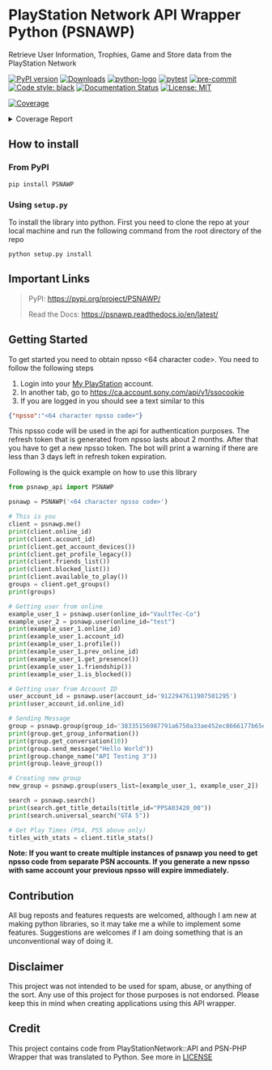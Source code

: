 # PlayStation Network API Wrapper Python (PSNAWP)

Retrieve User Information, Trophies, Game and Store data from the PlayStation Network

[![PyPI version](https://badge.fury.io/py/psnawp.svg)](https://badge.fury.io/py/psnawp)
[![Downloads](https://pepy.tech/badge/psnawp)](https://pepy.tech/project/psnawp)
[![python-logo](https://img.shields.io/badge/python-3.8_|_3.9_|_3.10_|_3.11-blue.svg)](https://www.python.org/)
[![pytest](https://github.com/isFakeAccount/psnawp/actions/workflows/pytest.yaml/badge.svg)](https://github.com/isFakeAccount/psnawp/actions/workflows/pytest.yaml)
[![pre-commit](https://github.com/isFakeAccount/psnawp/actions/workflows/pre-commit.yaml/badge.svg)](https://github.com/isFakeAccount/psnawp/actions/workflows/pre-commit.yaml)
[![Code style: black](https://img.shields.io/badge/code%20style-black-000000.svg)](https://github.com/psf/black)
[![Documentation Status](https://readthedocs.org/projects/psnawp/badge/?version=latest)](https://psnawp.readthedocs.io/en/latest/?badge=latest)
[![License: MIT](https://img.shields.io/badge/License-MIT-blue.svg)](https://opensource.org/licenses/MIT)

<!-- Pytest Coverage Comment:Begin -->
<a href="https://github.com/isFakeAccount/psnawp/blob/main/README.md"><img alt="Coverage" src="https://img.shields.io/badge/Coverage-97%25-brightgreen.svg" /></a><details><summary>Coverage Report </summary><table><tr><th>File</th><th>Stmts</th><th>Miss</th><th>Cover</th><th>Missing</th></tr><tbody><tr><td colspan="5"><b>/opt/hostedtoolcache/Python/3.11.1/x64/lib/python3.11/site-packages/psnawp_api</b></td></tr><tr><td>&nbsp; &nbsp;<a href="https://github.com/isFakeAccount/psnawp/blob/main//opt/hostedtoolcache/Python/3.11.1/x64/lib/python3.11/site-packages/psnawp_api/__init__.py">__init__.py</a></td><td>1</td><td>0</td><td>100%</td><td>&nbsp;</td></tr><tr><td>&nbsp; &nbsp;<a href="https://github.com/isFakeAccount/psnawp/blob/main//opt/hostedtoolcache/Python/3.11.1/x64/lib/python3.11/site-packages/psnawp_api/psnawp.py">psnawp.py</a></td><td>35</td><td>0</td><td>100%</td><td>&nbsp;</td></tr><tr><td colspan="5"><b>/opt/hostedtoolcache/Python/3.11.1/x64/lib/python3.11/site-packages/psnawp_api/core</b></td></tr><tr><td>&nbsp; &nbsp;<a href="https://github.com/isFakeAccount/psnawp/blob/main//opt/hostedtoolcache/Python/3.11.1/x64/lib/python3.11/site-packages/psnawp_api/core/__init__.py">__init__.py</a></td><td>0</td><td>0</td><td>100%</td><td>&nbsp;</td></tr><tr><td>&nbsp; &nbsp;<a href="https://github.com/isFakeAccount/psnawp/blob/main//opt/hostedtoolcache/Python/3.11.1/x64/lib/python3.11/site-packages/psnawp_api/core/authenticator.py">authenticator.py</a></td><td>46</td><td>3</td><td>3</td><td><a href="https://github.com/isFakeAccount/psnawp/blob/main//opt/hostedtoolcache/Python/3.11.1/x64/lib/python3.11/site-packages/psnawp_api/core/authenticator.py#L 93%"> 93%</a></td></tr><tr><td>&nbsp; &nbsp;<a href="https://github.com/isFakeAccount/psnawp/blob/main//opt/hostedtoolcache/Python/3.11.1/x64/lib/python3.11/site-packages/psnawp_api/core/psnawp_exceptions.py">psnawp_exceptions.py</a></td><td>9</td><td>0</td><td>100%</td><td>&nbsp;</td></tr><tr><td colspan="5"><b>/opt/hostedtoolcache/Python/3.11.1/x64/lib/python3.11/site-packages/psnawp_api/models</b></td></tr><tr><td>&nbsp; &nbsp;<a href="https://github.com/isFakeAccount/psnawp/blob/main//opt/hostedtoolcache/Python/3.11.1/x64/lib/python3.11/site-packages/psnawp_api/models/__init__.py">__init__.py</a></td><td>0</td><td>0</td><td>100%</td><td>&nbsp;</td></tr><tr><td>&nbsp; &nbsp;<a href="https://github.com/isFakeAccount/psnawp/blob/main//opt/hostedtoolcache/Python/3.11.1/x64/lib/python3.11/site-packages/psnawp_api/models/client.py">client.py</a></td><td>68</td><td>0</td><td>100%</td><td>&nbsp;</td></tr><tr><td>&nbsp; &nbsp;<a href="https://github.com/isFakeAccount/psnawp/blob/main//opt/hostedtoolcache/Python/3.11.1/x64/lib/python3.11/site-packages/psnawp_api/models/game_title.py">game_title.py</a></td><td>22</td><td>0</td><td>100%</td><td>&nbsp;</td></tr><tr><td>&nbsp; &nbsp;<a href="https://github.com/isFakeAccount/psnawp/blob/main//opt/hostedtoolcache/Python/3.11.1/x64/lib/python3.11/site-packages/psnawp_api/models/group.py">group.py</a></td><td>52</td><td>0</td><td>100%</td><td>&nbsp;</td></tr><tr><td>&nbsp; &nbsp;<a href="https://github.com/isFakeAccount/psnawp/blob/main//opt/hostedtoolcache/Python/3.11.1/x64/lib/python3.11/site-packages/psnawp_api/models/search.py">search.py</a></td><td>22</td><td>0</td><td>100%</td><td>&nbsp;</td></tr><tr><td>&nbsp; &nbsp;<a href="https://github.com/isFakeAccount/psnawp/blob/main//opt/hostedtoolcache/Python/3.11.1/x64/lib/python3.11/site-packages/psnawp_api/models/title_stats.py">title_stats.py</a></td><td>64</td><td>3</td><td>3</td><td><a href="https://github.com/isFakeAccount/psnawp/blob/main//opt/hostedtoolcache/Python/3.11.1/x64/lib/python3.11/site-packages/psnawp_api/models/title_stats.py#L 95%"> 95%</a></td></tr><tr><td>&nbsp; &nbsp;<a href="https://github.com/isFakeAccount/psnawp/blob/main//opt/hostedtoolcache/Python/3.11.1/x64/lib/python3.11/site-packages/psnawp_api/models/user.py">user.py</a></td><td>69</td><td>0</td><td>100%</td><td>&nbsp;</td></tr><tr><td colspan="5"><b>/opt/hostedtoolcache/Python/3.11.1/x64/lib/python3.11/site-packages/psnawp_api/models/trophies</b></td></tr><tr><td>&nbsp; &nbsp;<a href="https://github.com/isFakeAccount/psnawp/blob/main//opt/hostedtoolcache/Python/3.11.1/x64/lib/python3.11/site-packages/psnawp_api/models/trophies/__init__.py">__init__.py</a></td><td>0</td><td>0</td><td>100%</td><td>&nbsp;</td></tr><tr><td>&nbsp; &nbsp;<a href="https://github.com/isFakeAccount/psnawp/blob/main//opt/hostedtoolcache/Python/3.11.1/x64/lib/python3.11/site-packages/psnawp_api/models/trophies/trophy.py">trophy.py</a></td><td>112</td><td>0</td><td>100%</td><td>&nbsp;</td></tr><tr><td>&nbsp; &nbsp;<a href="https://github.com/isFakeAccount/psnawp/blob/main//opt/hostedtoolcache/Python/3.11.1/x64/lib/python3.11/site-packages/psnawp_api/models/trophies/trophy_constants.py">trophy_constants.py</a></td><td>25</td><td>0</td><td>100%</td><td>&nbsp;</td></tr><tr><td>&nbsp; &nbsp;<a href="https://github.com/isFakeAccount/psnawp/blob/main//opt/hostedtoolcache/Python/3.11.1/x64/lib/python3.11/site-packages/psnawp_api/models/trophies/trophy_group.py">trophy_group.py</a></td><td>89</td><td>0</td><td>100%</td><td>&nbsp;</td></tr><tr><td>&nbsp; &nbsp;<a href="https://github.com/isFakeAccount/psnawp/blob/main//opt/hostedtoolcache/Python/3.11.1/x64/lib/python3.11/site-packages/psnawp_api/models/trophies/trophy_summary.py">trophy_summary.py</a></td><td>25</td><td>0</td><td>100%</td><td>&nbsp;</td></tr><tr><td>&nbsp; &nbsp;<a href="https://github.com/isFakeAccount/psnawp/blob/main//opt/hostedtoolcache/Python/3.11.1/x64/lib/python3.11/site-packages/psnawp_api/models/trophies/trophy_titles.py">trophy_titles.py</a></td><td>84</td><td>0</td><td>100%</td><td>&nbsp;</td></tr><tr><td>&nbsp; &nbsp;<a href="https://github.com/isFakeAccount/psnawp/blob/main//opt/hostedtoolcache/Python/3.11.1/x64/lib/python3.11/site-packages/psnawp_api/models/trophies/utility_functions.py">utility_functions.py</a></td><td>7</td><td>0</td><td>100%</td><td>&nbsp;</td></tr><tr><td colspan="5"><b>/opt/hostedtoolcache/Python/3.11.1/x64/lib/python3.11/site-packages/psnawp_api/utils</b></td></tr><tr><td>&nbsp; &nbsp;<a href="https://github.com/isFakeAccount/psnawp/blob/main//opt/hostedtoolcache/Python/3.11.1/x64/lib/python3.11/site-packages/psnawp_api/utils/__init__.py">__init__.py</a></td><td>0</td><td>0</td><td>100%</td><td>&nbsp;</td></tr><tr><td>&nbsp; &nbsp;<a href="https://github.com/isFakeAccount/psnawp/blob/main//opt/hostedtoolcache/Python/3.11.1/x64/lib/python3.11/site-packages/psnawp_api/utils/endpoints.py">endpoints.py</a></td><td>2</td><td>0</td><td>100%</td><td>&nbsp;</td></tr><tr><td>&nbsp; &nbsp;<a href="https://github.com/isFakeAccount/psnawp/blob/main//opt/hostedtoolcache/Python/3.11.1/x64/lib/python3.11/site-packages/psnawp_api/utils/misc.py">misc.py</a></td><td>35</td><td>0</td><td>100%</td><td>&nbsp;</td></tr><tr><td>&nbsp; &nbsp;<a href="https://github.com/isFakeAccount/psnawp/blob/main//opt/hostedtoolcache/Python/3.11.1/x64/lib/python3.11/site-packages/psnawp_api/utils/request_builder.py">request_builder.py</a></td><td>72</td><td>15</td><td>15</td><td><a href="https://github.com/isFakeAccount/psnawp/blob/main//opt/hostedtoolcache/Python/3.11.1/x64/lib/python3.11/site-packages/psnawp_api/utils/request_builder.py#L 79%"> 79%</a></td></tr><tr><td><b>TOTAL</b></td><td><b>839</b></td><td><b>21</b></td><td><b>97%</b></td><td>&nbsp;</td></tr></tbody></table></details>
<!-- Pytest Coverage Comment:End -->

## How to install

### From PyPI

```
pip install PSNAWP
```
### Using `setup.py`
To install the library into python. First you need to clone the repo at your local machine and run the following command from the root directory of the repo

```
python setup.py install
```

## Important Links
> PyPI: https://pypi.org/project/PSNAWP/
>
> Read the Docs: https://psnawp.readthedocs.io/en/latest/

## Getting Started

To get started you need to obtain npsso <64 character code>. You need to follow the following steps

1. Login into your [My PlayStation](https://my.playstation.com/) account.
2. In another tab, go to https://ca.account.sony.com/api/v1/ssocookie
3. If you are logged in you should see a text similar to this

```json
{"npsso":"<64 character npsso code>"}
```
This npsso code will be used in the api for authentication purposes. The refresh token that is generated from npsso lasts about 2 months. After that you have to get a new npsso token. The bot will print a warning if there are less than 3 days left in refresh token expiration.

Following is the quick example on how to use this library

```py
from psnawp_api import PSNAWP

psnawp = PSNAWP('<64 character npsso code>')

# This is you
client = psnawp.me()
print(client.online_id)
print(client.account_id)
print(client.get_account_devices())
print(client.get_profile_legacy())
print(client.friends_list())
print(client.blocked_list())
print(client.available_to_play())
groups = client.get_groups()
print(groups)

# Getting user from online
example_user_1 = psnawp.user(online_id="VaultTec-Co")
example_user_2 = psnawp.user(online_id="test")
print(example_user_1.online_id)
print(example_user_1.account_id)
print(example_user_1.profile())
print(example_user_1.prev_online_id)
print(example_user_1.get_presence())
print(example_user_1.friendship())
print(example_user_1.is_blocked())

# Getting user from Account ID
user_account_id = psnawp.user(account_id='9122947611907501295')
print(user_account_id.online_id)

# Sending Message
group = psnawp.group(group_id='38335156987791a6750a33ae452ec8666177b65e-103')
print(group.get_group_information())
print(group.get_conversation(10))
print(group.send_message("Hello World"))
print(group.change_name("API Testing 3"))
print(group.leave_group())

# Creating new group
new_group = psnawp.group(users_list=[example_user_1, example_user_2])

search = psnawp.search()
print(search.get_title_details(title_id="PPSA03420_00"))
print(search.universal_search("GTA 5"))

# Get Play Times (PS4, PS5 above only)
titles_with_stats = client.title_stats()
 ```

**Note: If you want to create multiple instances of psnawp you need to get npsso code from separate PSN accounts. If you generate a new npsso with same account your previous npsso will expire immediately.**

## Contribution

All bug reposts and features requests are welcomed, although I am new at making python libraries, so it may take me a while to implement some features. Suggestions are welcomes if I am doing something that is an unconventional way of doing it.

## Disclaimer

This project was not intended to be used for spam, abuse, or anything of the sort. Any use of this project for those purposes is not endorsed. Please keep this in mind when creating applications using this API wrapper.

## Credit

This project contains code from PlayStationNetwork::API and PSN-PHP Wrapper that was translated to Python. See more in [LICENSE](LICENSE.md)
